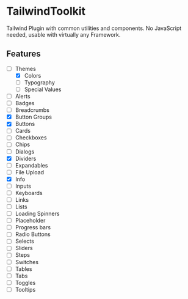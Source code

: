# TailwindToolkit

Tailwind Plugin with common utilities and components.
No JavaScript needed, usable with virtually any Framework.

## Features

-   [ ] Themes
    -   [x] Colors
    -   [ ] Typography
    -   [ ] Special Values
-   [ ] Alerts
-   [ ] Badges
-   [ ] Breadcrumbs
-   [x] Button Groups
-   [x] Buttons
-   [ ] Cards
-   [ ] Checkboxes
-   [ ] Chips
-   [ ] Dialogs
-   [x] Dividers
-   [ ] Expandables
-   [ ] File Upload
-   [x] Info
-   [ ] Inputs
-   [ ] Keyboards
-   [ ] Links
-   [ ] Lists
-   [ ] Loading Spinners
-   [ ] Placeholder
-   [ ] Progress bars
-   [ ] Radio Buttons
-   [ ] Selects
-   [ ] Sliders
-   [ ] Steps
-   [ ] Switches
-   [ ] Tables
-   [ ] Tabs
-   [ ] Toggles
-   [ ] Tooltips
